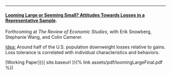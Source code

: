 ---

#### [Looming Large or Seeming Small? Attitudes Towards Losses in a Representative Sample](https://doi.org/10.1093/restud/rdae093).
Forthcoming at _The Review of Economic Studies_, with Erik Snowberg, Stephanie Wang, and Colin Camerer.

<ins>Idea:</ins> Around half of the U.S. population downweight losses relative to gains. Loss tolerance is correlated with individual characteristics and behaviors. 

[Working Paper]({{ site.baseurl }}{% link assets/pdf/loomingLargeFinal.pdf %})




